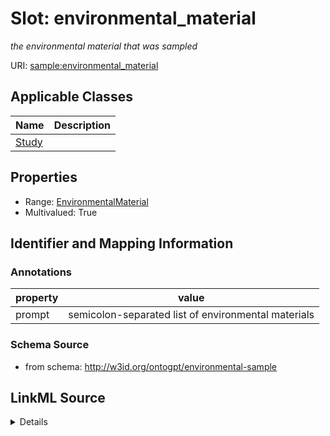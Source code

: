 # Slot: environmental_material
_the environmental material that was sampled_


URI: [sample:environmental_material](http://w3id.org/ontogpt/environmental-sample/environmental_material)



<!-- no inheritance hierarchy -->




## Applicable Classes

| Name | Description |
| --- | --- |
[Study](Study.md) | 






## Properties

* Range: [EnvironmentalMaterial](EnvironmentalMaterial.md)
* Multivalued: True








## Identifier and Mapping Information





### Annotations

| property | value |
| --- | --- |
| prompt | semicolon-separated list of environmental materials |



### Schema Source


* from schema: http://w3id.org/ontogpt/environmental-sample




## LinkML Source

<details>
```yaml
name: environmental_material
annotations:
  prompt:
    tag: prompt
    value: semicolon-separated list of environmental materials
description: the environmental material that was sampled
from_schema: http://w3id.org/ontogpt/environmental-sample
rank: 1000
multivalued: true
alias: environmental_material
owner: Study
domain_of:
- Study
range: EnvironmentalMaterial

```
</details>